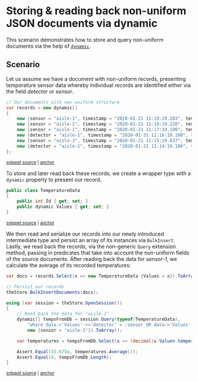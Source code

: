 # Storing & reading back non-uniform JSON documents via dynamic

This scenario demonstrates how to store and query non-uniform documents via the help of [`dynamic`](https://docs.microsoft.com/en-us/dotnet/csharp/programming-guide/types/using-type-dynamic).

## Scenario

Let us assume we have a document with non-uniform records, presenting temperature sensor data whereby individual records are identified either via the field _detector_ or _sensor_.

<!-- snippet: sample_sample-scenarios-dynamic-records -->
<a id='snippet-sample_sample-scenarios-dynamic-records'></a>
```cs
// Our documents with non-uniform structure
var records = new dynamic[]
{
    new {sensor = "aisle-1", timestamp = "2020-01-21 11:19:19.283", temperature = 21.2},
    new {sensor = "aisle-2", timestamp = "2020-01-21 11:18:19.220", temperature = 21.6},
    new {sensor = "aisle-1", timestamp = "2020-01-21 11:17:19.190", temperature = 21.6},
    new {detector = "aisle-1", timestamp = "2020-01-21 11:16:19.100", temperature = 20.9},
    new {sensor = "aisle-3", timestamp = "2020-01-21 11:15:19.037", temperature = 21.7,},
    new {detector = "aisle-1", timestamp = "2020-01-21 11:14:19.100", temperature = -1.0}
};
```
<sup><a href='https://github.com/JasperFx/marten/blob/master/src/DocumentDbTests/persist_and_query_via_dynamic.cs#L22-L33' title='Snippet source file'>snippet source</a> | <a href='#snippet-sample_sample-scenarios-dynamic-records' title='Start of snippet'>anchor</a></sup>
<!-- endSnippet -->

To store and later read back these records, we create a wrapper type with a `dynamic` property to present our record.

<!-- snippet: sample_sample-scenarios-dynamic-type -->
<a id='snippet-sample_sample-scenarios-dynamic-type'></a>
```cs
public class TemperatureData
{
    public int Id { get; set; }
    public dynamic Values { get; set; }
}
```
<sup><a href='https://github.com/JasperFx/marten/blob/master/src/DocumentDbTests/persist_and_query_via_dynamic.cs#L11-L17' title='Snippet source file'>snippet source</a> | <a href='#snippet-sample_sample-scenarios-dynamic-type' title='Start of snippet'>anchor</a></sup>
<!-- endSnippet -->

We then read and serialize our records into our newly introduced intermediate type and persist an array of its instances via `BulkInsert`. Lastly, we read back the records, via the non-generic `Query` extension method, passing in predicates that take into account the non-uniform fields of the source documents. After reading back the data for _sensor-1_, we calculate the average of its recorded temperatures:

<!-- snippet: sample_sample-scenarios-dynamic-insertandquery -->
<a id='snippet-sample_sample-scenarios-dynamic-insertandquery'></a>
```cs
var docs = records.Select(x => new TemperatureData {Values = x}).ToArray();

// Persist our records
theStore.BulkInsertDocuments(docs);

using (var session = theStore.OpenSession())
{
    // Read back the data for "aisle-1"
    dynamic[] tempsFromDb = session.Query(typeof(TemperatureData),
        "where data->'Values'->>'detector' = :sensor OR data->'Values'->>'sensor' = :sensor",
        new {sensor = "aisle-1"}).ToArray();

    var temperatures = tempsFromDb.Select(x => (decimal)x.Values.temperature);

    Assert.Equal(15.675m, temperatures.Average());
    Assert.Equal(4, tempsFromDb.Length);
}
```
<sup><a href='https://github.com/JasperFx/marten/blob/master/src/DocumentDbTests/persist_and_query_via_dynamic.cs#L35-L53' title='Snippet source file'>snippet source</a> | <a href='#snippet-sample_sample-scenarios-dynamic-insertandquery' title='Start of snippet'>anchor</a></sup>
<!-- endSnippet -->
